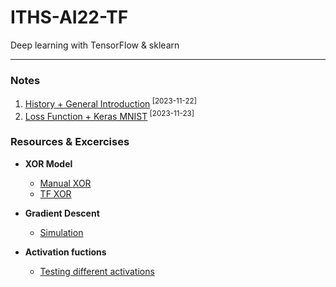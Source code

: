 # ITHS-AI22-TF
Deep learning with TensorFlow & sklearn

---

### **Notes**

1. [History + General Introduction](Notes/lec1.ipynb)<sup> [2023-11-22]</sup>
9. [Loss Function + Keras MNIST](Notes/lec2.ipynb)<sup> [2023-11-23]</sup>

### **Resources & Excercises**

- **XOR Model**
    - [Manual XOR](Resources/xor_manual.ipynb)
    - [TF XOR](Resources/xor_tf.ipynb)

- **Gradient Descent**
    - [Simulation](<Resources/Gradient Descent Simulation Exercise.ipynb>)

- **Activation fuctions**
    - [Testing different activations](Resources/Explore_activation_and_loss.ipynb)